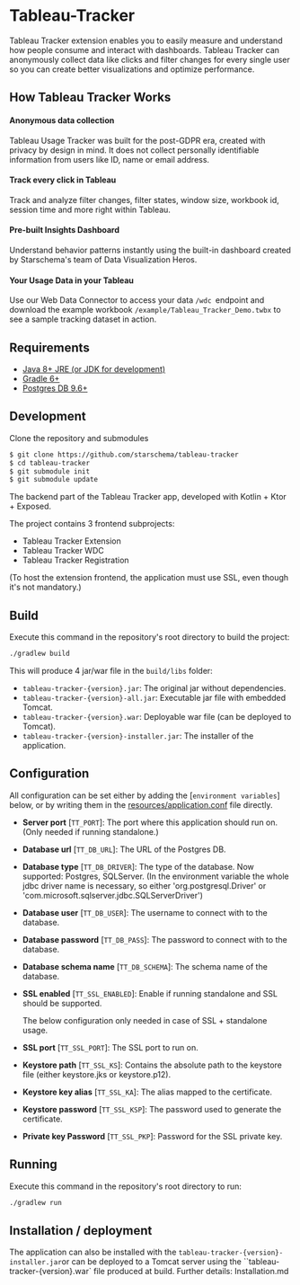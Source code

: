 # Tableau-Tracker

Tableau Tracker extension enables you to easily measure and understand how people consume and interact with dashboards. Tableau Tracker can anonymously collect data like clicks and filter changes for every single user so you can create better visualizations and optimize performance.



## How Tableau Tracker Works

#### Anonymous data collection

Tableau Usage Tracker was built for the post-GDPR era, created with privacy by design in mind. It does not collect personally identifiable information from users like ID, name or email address.

#### Track every click in Tableau

Track and analyze filter changes, filter states, window size, workbook id, session time and more right within Tableau.

#### Pre-built Insights Dashboard

Understand behavior patterns instantly using the built-in dashboard created by Starschema's team of Data Visualization Heros.

#### Your Usage Data in your Tableau

Use our Web Data Connector to access your data `/wdc `endpoint and download the example workbook `/example/Tableau_Tracker_Demo.twbx` to see a sample tracking dataset in action.



## Requirements

- [Java 8+ JRE (or JDK for development)](https://www.oracle.com/technetwork/java/javase/downloads/index.html) 
- [Gradle 6+](https://gradle.org/releases/)
- [Postgres DB 9.6+](https://www.postgresql.org/download/)



## Development

Clone the repository and submodules

```bash
$ git clone https://github.com/starschema/tableau-tracker
$ cd tableau-tracker
$ git submodule init
$ git submodule update
```



The backend part of the Tableau Tracker app, developed with Kotlin + Ktor + Exposed. 

The project contains 3 frontend subprojects:

- Tableau Tracker Extension
- Tableau Tracker WDC
- Tableau Tracker Registration

(To host the extension frontend, the application must use SSL, even though it's not mandatory.)

## Build

Execute this command in the repository's root directory to build the project:

```bash
./gradlew build
```

This will produce 4 jar/war file in the `build/libs` folder:

- `tableau-tracker-{version}.jar`: The original jar without dependencies.
- `tableau-tracker-{version}-all.jar`: Executable jar file with embedded Tomcat.
- `tableau-tracker-{version}.war`: Deployable war file (can be deployed to Tomcat).
- `tableau-tracker-{version}-installer.jar`: The installer of the application.

## Configuration

All configuration can be set either by adding the [`environment variables`] below, or by writing them in the [resources/application.conf](resources/application.conf) file directly. 

- **Server port** [`TT_PORT`]: The port where this application should run on. (Only needed if running standalone.)

- **Database url** [`TT_DB_URL`]: The URL of the Postgres DB.

- **Database type** [`TT_DB_DRIVER`]: The type of the database. Now supported: Postgres, SQLServer. (In the environment variable the whole jdbc driver name is necessary, so either 'org.postgresql.Driver' or 'com.microsoft.sqlserver.jdbc.SQLServerDriver')

- **Database user** [`TT_DB_USER`]: The username to connect with to the database.

- **Database password** [`TT_DB_PASS`]: The password to connect with to the database.

- **Database schema name** [`TT_DB_SCHEMA`]: The schema name of the database.

- **SSL enabled** [`TT_SSL_ENABLED`]: Enable if running standalone and SSL should be supported.

  The below configuration only needed in case of SSL + standalone usage.

- **SSL port** [`TT_SSL_PORT`]: The SSL port to run on.

- **Keystore path** [`TT_SSL_KS`]: Contains the absolute path to the keystore file (either keystore.jks or keystore.p12).

- **Keystore key alias** [`TT_SSL_KA`]: The alias mapped to the certificate.

- **Keystore password** [`TT_SSL_KSP`]: The password used to generate the certificate.

- **Private key Password** [`TT_SSL_PKP`]: Password for the SSL private key.

## Running

Execute this command in the repository's root directory to run:

```bash
./gradlew run
```

## Installation / deployment

The application can also be installed with the `tableau-tracker-{version}-installer.jar`or can be deployed to a Tomcat server using the ``tableau-tracker-{version}.war` file produced at build.
Further details: Installation.md 